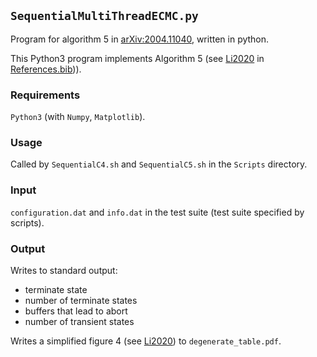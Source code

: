 ## `SequentialMultiThreadECMC.py`
Program for algorithm 5 in [arXiv:2004.11040](https://arxiv.org/abs/2004.11040), written in python.

This Python3 program implements Algorithm 5 (see [Li2020](https://arxiv.org/abs/2004.11040) in [References.bib](References.bib))).


### Requirements
`Python3` (with `Numpy`, `Matplotlib`).

### Usage
Called by `SequentialC4.sh` and `SequentialC5.sh` in the `Scripts` directory.

### Input
`configuration.dat` and `info.dat` in the test suite (test suite specified by scripts).

### Output
Writes to standard output:

* terminate state
* number of terminate states
* buffers that lead to abort
* number of transient states

Writes a simplified figure 4 (see [Li2020](https://arxiv.org/abs/2004.11040)) to `degenerate_table.pdf`.
